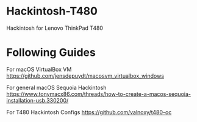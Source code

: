 # Hackintosh-T480
Hackintosh for Lenovo ThinkPad T480

# Following Guides

For macOS VirtualBox VM
https://github.com/jensdepuydt/macosvm_virtualbox_windows

For general macOS Sequoia Hackintosh
https://www.tonymacx86.com/threads/how-to-create-a-macos-sequoia-installation-usb.330200/

For T480 Hackintosh Configs
https://github.com/valnoxy/t480-oc
